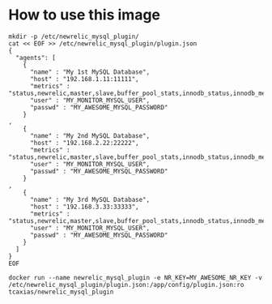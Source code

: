 # How to use this image

    mkdir -p /etc/newrelic_mysql_plugin/
    cat << EOF >> /etc/newrelic_mysql_plugin/plugin.json
    {
      "agents": [
        {
          "name" : "My 1st MySQL Database",
          "host" : "192.168.1.11:11111",
          "metrics" : "status,newrelic,master,slave,buffer_pool_stats,innodb_status,innodb_metrics,innodb_mutex",
          "user" : "MY_MONITOR_MYSQL_USER",
          "passwd" : "MY_AWESOME_MYSQL_PASSWORD"
        }
    ,
        {
          "name" : "My 2nd MySQL Database",
          "host" : "192.168.2.22:22222",
          "metrics" : "status,newrelic,master,slave,buffer_pool_stats,innodb_status,innodb_metrics,innodb_mutex",
          "user" : "MY_MONITOR_MYSQL_USER",
          "passwd" : "MY_AWESOME_MYSQL_PASSWORD"
        }
    ,
        {
          "name" : "My 3rd MySQL Database",
          "host" : "192.168.3.33:33333",
          "metrics" : "status,newrelic,master,slave,buffer_pool_stats,innodb_status,innodb_metrics,innodb_mutex",
          "user" : "MY_MONITOR_MYSQL_USER",
          "passwd" : "MY_AWESOME_MYSQL_PASSWORD"
        }
      ]
    }
    EOF

    docker run --name newrelic_mysql_plugin -e NR_KEY=MY_AWESOME_NR_KEY -v /etc/newrelic_mysql_plugin/plugin.json:/app/config/plugin.json:ro tcaxias/newrelic_mysql_plugin
